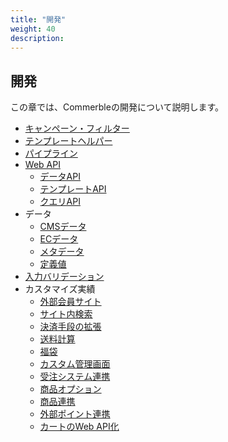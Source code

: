 ```yaml
---
title: "開発"
weight: 40
description: 
---
```

<div class="hero" style="background-image:url('development.jpeg')">
  <h2>
    <span class="hero-span">開発</span>
  </h2>
</div>

この章では、Commerbleの開発について説明します。


- [キャンペーン・フィルター](campaign/)
- [テンプレートヘルパー](template-helper/)
- [パイプライン](pipeline/)
- [Web API](webapi/)
  - [データAPI](webapi/data/) 
  - [テンプレートAPI](webapi/template/) 
  - [クエリAPI](webapi/query/) 
- データ
  - [CMSデータ](data/cms/)
  - [ECデータ](data/ec/)
  - [メタデータ](data/meta/)
  - [定義値](data/enum/)
- [入力バリデーション](validation/)
- カスタマイズ実績
  - [外部会員サイト](achievement/member-site/)
  - [サイト内検索](achievement/insite-search/)
  - [決済手段の拡張](achievement/payment/)
  - [送料計算](achievement/delivery-change/)
  - [福袋](achievement/lucky-bag/)
  - [カスタム管理画面](achievement/custom-admin/)
  - [受注システム連携](achievement/oms/)
  - [商品オプション](achievement/cartin/)
  - [商品連携](achievement/pms/)
  - [外部ポイント連携](achievement/external-point/)
  - [カートのWeb API化](achievement/cartapi/)